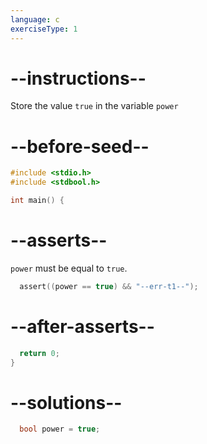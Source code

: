 ```yaml
---
language: c
exerciseType: 1
---
```


# --instructions--

Store the value `true` in the variable `power`

# --before-seed--

```c
#include <stdio.h>
#include <stdbool.h>

int main() {
```

# --asserts--

`power` must be equal to `true`.

```c
  assert((power == true) && "--err-t1--");
```

# --after-asserts--

```c
  return 0;
}
```

# --solutions--

```c
  bool power = true;
```
